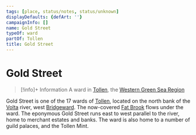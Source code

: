 ```yaml
---
tags: [place, status/notes, status/unknown]
displayDefaults: {defArt: ''}
campaignInfo: []
name: Gold Street
typeOf: ward
partOf: Tollen
title: Gold Street
---
```


# Gold Street
>[!info]+ Information
> A  ward in [Tollen](<./tollen.md>), the [Western Green Sea Region](<../western-green-sea-region.md>)

Gold Street is one of the 17 wards of [Tollen](<./tollen.md>), located on the north bank of the [Volta](<../../greater-sembara/rivers/volta-watershed/volta.md>) river, west [Bridgeward](<./bridgeward.md>). The now-covered [Fat Brook](<./fat-brook.md>) flows under the ward. The eponymous Gold Street runs east to west parallel to the river, home to merchant estates and banks. The ward is also home to a number of guild palaces, and the Tollen Mint. 


